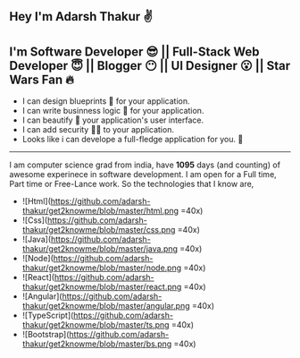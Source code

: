 
Hey I'm **Adarsh Thakur** :v:
---
I'm  Software Developer :sunglasses: || Full-Stack Web Developer :innocent: || Blogger :no_mouth: || UI Designer :open_mouth: || Star Wars Fan :fire:
---
 - I can design blueprints :scroll: for your application.
 - I can write businness logic :office: for your application.
 - I can beautify  :nail_care:  your application's user interface.
 - I can add security  :guardsman: to your application.
 - Looks like i can develope a full-fledge application for you.  :raised_hands:
---
I am computer science grad from india, have **1095** days (and counting) of awesome experinece in software development. I am open for a Full time, Part time or Free-Lance work.
So the  technologies that I know are,

- ![Html](https://github.com/adarsh-thakur/get2knowme/blob/master/html.png =40x)
- ![Css](https://github.com/adarsh-thakur/get2knowme/blob/master/css.png =40x)
- ![Java](https://github.com/adarsh-thakur/get2knowme/blob/master/java.png =40x)
- ![Node](https://github.com/adarsh-thakur/get2knowme/blob/master/node.png =40x)
- ![React](https://github.com/adarsh-thakur/get2knowme/blob/master/react.png =40x)
- ![Angular](https://github.com/adarsh-thakur/get2knowme/blob/master/angular.png =40x)
- ![TypeScript](https://github.com/adarsh-thakur/get2knowme/blob/master/ts.png =40x)
- ![Bootstrap](https://github.com/adarsh-thakur/get2knowme/blob/master/bs.png =40x)
